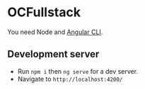 # OCFullstack

You need Node and [Angular CLI](https://github.com/angular/angular-cli).

## Development server

- Run `npm i` then `ng serve` for a dev server. 
- Navigate to `http://localhost:4200/`